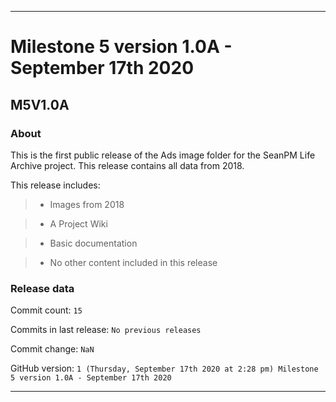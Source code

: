 
***

# Milestone 5 version 1.0A - September 17th 2020

## M5V1.0A

### About

This is the first public release of the Ads image folder for the SeanPM Life Archive project. This release contains all data from 2018.

This release includes:

> * Images from 2018

> * A Project Wiki

> * Basic documentation

> * No other content included in this release

### Release data

Commit count: `15`

Commits in last release: `No previous releases`

Commit change: `NaN`

GitHub version: `1 (Thursday, September 17th 2020 at 2:28 pm) Milestone 5 version 1.0A - September 17th 2020`

***
